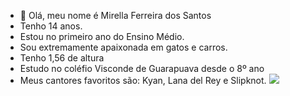 - 👋 Olá, meu nome é Mirella Ferreira dos Santos
- Tenho 14 anos.
- Estou no primeiro ano do Ensino Médio.
- Sou extremamente apaixonada em gatos e carros.
- Tenho 1,56 de altura 
- Estudo no coléfio Visconde de Guarapuava desde o 8º ano
- Meus cantores favoritos são: Kyan, Lana del Rey e Slipknot.
![](https://tenor.com/btfM4.gif)
